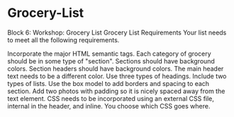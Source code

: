 # Grocery-List
Block 6: Workshop: Grocery List
Grocery List Requirements
Your list needs to meet all the following requirements.

Incorporate the major HTML semantic tags.
Each category of grocery should be in some type of "section".
Sections should have background colors.
Section headers should have background colors.
The main header text needs to be a different color.
Use three types of headings.
Include two types of lists.
Use the box model to add borders and spacing to each section.
Add two photos with padding so it is nicely spaced away from the text element.
CSS needs to be incorporated using an external CSS file, internal in the header, and inline. You choose which CSS goes where.
